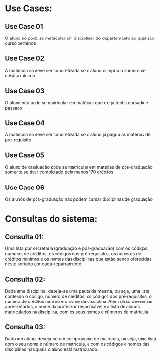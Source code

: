 # Use Cases:

## Use Case 01
O aluno só pode se matricular em disciplinar do departamento ao qual seu curso pertence

## Use Case 02
A matrícula so deve ser concretizada se o aluno cumpriu o número de crédito mínimo

## Use Case 03
O aluno não pode se matrícular em matérias que ele já tenha cursado e passado

## Use Case 04
A matrícula so deve ser concretizada se o aluno já pagou as matérias de pre-requisito

## Use Case 05
O aluno de graduação pode se matricular em materias de pos-graduação somente se tiver completado
pelo menos 170 créditos

## Use Case 06
Os alunos de pós-graduação não podem cursar disciplinas de graduação

# Consultas do sistema:

## Consulta 01:
Uma lista por secretaria (graduação e pós-graduação) com os códigos, números
de créditos, os códigos dos pré-requisitos, os números de créditos mínimos e os
nomes das disciplinas que estão sendo oferecidas neste período por cada
departamento.

## Consulta 02:
Dada uma disciplina, deseja-se uma pauta da mesma, ou seja, uma lista
contendo o código, número de créditos, os códigos dos pré-requisitos, o
número de créditos mínimo e o nome da disciplina. Além disso devem ser
apresentados, o nome do professor responsável e a lista de alunos matriculados
na disciplina, com os seus nomes e números de matrícula.

## Consulta 03:
Dado um aluno, deseja-se um comprovante de matrícula, ou seja, uma lista com
o seu nome e número de matrícula, e com os códigos e nomes das disciplinas
nas quais o aluno está matriculado.